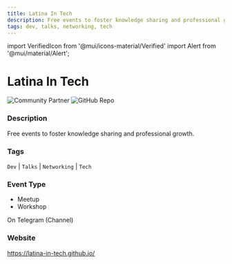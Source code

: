 ```yaml
---
title: Latina In Tech
description: Free events to foster knowledge sharing and professional growth.
tags: dev, talks, networking, tech
---
```

        

import VerifiedIcon from '@mui/icons-material/Verified'
import Alert from '@mui/material/Alert';

# Latina In Tech <VerifiedIcon color="primary"/>


![Community Partner](https://img.shields.io/static/v1?label=community&message=partner&color=blue) ![GitHub Repo](https://img.shields.io/static/v1?label=category&message=communities&color=green)

### Description

Free events to foster knowledge sharing and professional growth.

### Tags

`Dev` | `Talks` | `Networking` | `Tech`

### Event Type

- Meetup
- Workshop

On Telegram (Channel)

### Website

https://latina-in-tech.github.io/